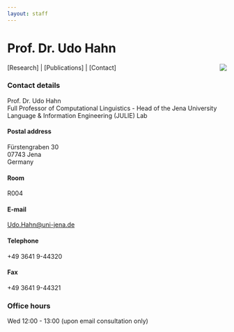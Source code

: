 ```yaml
---
layout: staff
---
```


# Prof. Dr. Udo Hahn

<div class="portrait">
  <img class="portrait" style="float: right;" src="http://www.julielab.de/coling_multimedia/de/img/staff/2016/udo_hahn-width-188-height-242.jpg">
</div>

[Research]
| [Publications]
| [Contact]

### Contact details
Prof. Dr. Udo Hahn<br/>
Full Professor of Computational Linguistics - Head of the Jena University Language & Information Engineering (JULIE) Lab

#### Postal address
Fürstengraben 30<br/>
07743 Jena<br/>
Germany

#### Room
R004

#### E-mail
[Udo.Hahn@uni-jena.de](mailto:Udo.Hahn@uni-jena.de)

#### Telephone
+49 3641 9-44320

#### Fax
+49 3641 9-44321

### Office hours
Wed 12:00 - 13:00 (upon email consultation only)
